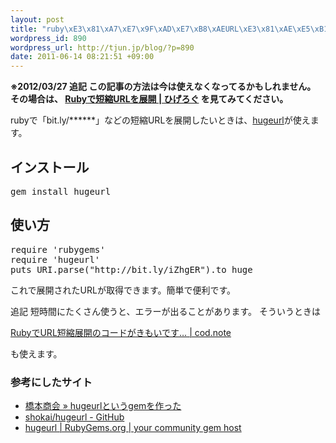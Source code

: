 ```yaml
--- 
layout: post
title: "ruby\xE3\x81\xA7\xE7\x9F\xAD\xE7\xB8\xAEURL\xE3\x81\xAE\xE5\xB1\x95\xE9\x96\x8B"
wordpress_id: 890
wordpress_url: http://tjun.jp/blog/?p=890
date: 2011-06-14 08:21:51 +09:00
---
```

<strong>※2012/03/27 追記
この記事の方法は今は使えなくなってるかもしれません。
その場合は、
<a href="http://higelog.brassworks.jp/?p=2073">Rubyで短縮URLを展開 | ひげろぐ</a>
を見てみてください。
</strong>

rubyで「bit.ly/******」などの短縮URLを展開したいときは、<a href="https://github.com/shokai/hugeurl">hugeurl</a>が使えます。

<h2>インストール</h2>
<pre>
gem install hugeurl
</pre>

<h2>使い方</h2>
<pre>
require 'rubygems'
require 'hugeurl'
puts URI.parse("http://bit.ly/iZhgER").to_huge
</pre>

これで展開されたURLが取得できます。簡単で便利です。


追記
短時間にたくさん使うと、エラーが出ることがあります。
そういうときは

<a href="http://codnote.net/2011/01/03/ruby-url-expand-is-strange/">RubyでURL短縮展開のコードがきもいです… | cod.note</a>

も使えます。


<h3>参考にしたサイト</h3>
<ul>
	<li><a href="http://shokai.org/blog/archives/5363">橋本商会 » hugeurlというgemを作った</a></li>
	<li><a href="https://github.com/shokai/hugeurl">shokai/hugeurl - GitHub</a></li>
	<li><a href="https://rubygems.org/gems/hugeurl">hugeurl | RubyGems.org | your community gem host</a></li>
</ul>


